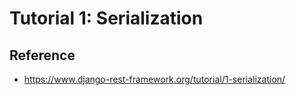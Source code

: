 # Tutorial 1: Serialization

## Reference

- https://www.django-rest-framework.org/tutorial/1-serialization/
